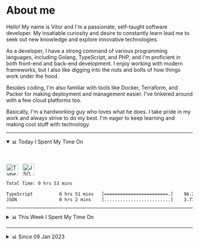 # About me

Hello! My name is Vitor and I'm a passionate, self-taught software developer. My insatiable curiosity and desire to constantly learn lead me to seek out new knowledge and explore innovative technologies.

As a developer, I have a strong command of various programming languages, including Golang, TypeScript, and PHP, and I'm proficient in both front-end and back-end development. I enjoy working with modern frameworks, but I also like digging into the nuts and bolts of how things work under the hood.

Besides coding, I'm also familiar with tools like Docker, Terraform, and Packer for making deployment and management easier. I've tinkered around with a few cloud platforms too.

Basically, I'm a hardworking guy who loves what he does. I take pride in my work and always strive to do my best. I'm eager to keep learning and making cool stuff with technology.

---

<!-- ## 📊 Today I Spent My Time On -->

<details open>
<summary>📊 Today I Spent My Time On</summary>

&nbsp;

<!--DEVTIMER:TODAY:START-->
<img align="center" width="32px" src="https://cdn.simpleicons.org/typescript/3178C6" alt="TypeScript" />&nbsp;&nbsp;&nbsp;<img align="center" width="32px" src="https://cdn.simpleicons.org/carrd/fff" alt="JSON" />&nbsp;&nbsp;&nbsp;

```txt
Total Time: 0 hrs 53 mins

TypeScript          0 hrs 51 mins   [========================.]    96.23 %
JSON                0 hrs 2 mins    [.........................]    3.77 %
```

<!--DEVTIMER:TODAY:END-->

</details>

---
<details>
<summary>📊 This Week I Spent My Time On</summary>

&nbsp;

<!--DEVTIMER:WEEK:START-->
<img align="center" width="32px" src="https://cdn.simpleicons.org/typescript/3178C6" alt="TypeScript" />&nbsp;&nbsp;&nbsp;<img align="center" width="32px" src="https://cdn.simpleicons.org/go/00ADD8" alt="Go" />&nbsp;&nbsp;&nbsp;<img align="center" width="32px" src="https://cdn.simpleicons.org/python/3776AB" alt="Python" />&nbsp;&nbsp;&nbsp;<img align="center" width="32px" src="https://cdn.simpleicons.org/javascript/F7DF1E" alt="JavaScript" />&nbsp;&nbsp;&nbsp;<img align="center" width="32px" src="https://cdn.simpleicons.org/carrd/fff" alt="JSON" />&nbsp;&nbsp;&nbsp;<img align="center" width="32px" src="https://cdn.simpleicons.org/yaml/fff" alt="YAML" />&nbsp;&nbsp;&nbsp;<img align="center" width="32px" src="https://cdn.simpleicons.org/gnubash/fff" alt="Bash" />&nbsp;&nbsp;&nbsp;

```txt
Total Time: 12 hrs 57 mins

TypeScript          7 hrs 58 mins   [===============..........]    61.48 %
Go                  2 hrs 47 mins   [=====....................]    21.49 %
Python              1 hrs 41 mins   [===......................]    12.95 %
JavaScript          0 hrs 13 mins   [.........................]    1.63 %
JSON                0 hrs 10 mins   [.........................]    1.33 %
YAML                0 hrs 6 mins    [.........................]    0.75 %
Bash                0 hrs 1 mins    [.........................]    0.15 %
```

<!--DEVTIMER:WEEK:END-->
</details>

---


<details>
<summary>📊 Since 09 Jan 2023</summary>

&nbsp;

<!--DEVTIMER::START-->
<img align="center" width="32px" src="https://cdn.simpleicons.org/typescript/3178C6" alt="TypeScript" />&nbsp;&nbsp;&nbsp;<img align="center" width="32px" src="https://cdn.simpleicons.org/go/00ADD8" alt="Go" />&nbsp;&nbsp;&nbsp;<img align="center" width="32px" src="https://cdn.simpleicons.org/vuedotjs/4FC08D" alt="Vue" />&nbsp;&nbsp;&nbsp;<img align="center" width="32px" src="https://cdn.simpleicons.org/gnubash/fff" alt="Bash" />&nbsp;&nbsp;&nbsp;<img align="center" width="32px" src="https://cdn.simpleicons.org/javascript/F7DF1E" alt="JavaScript" />&nbsp;&nbsp;&nbsp;<img align="center" width="32px" src="https://cdn.simpleicons.org/yaml/fff" alt="YAML" />&nbsp;&nbsp;&nbsp;<img align="center" width="32px" src="https://cdn.simpleicons.org/python/3776AB" alt="Python" />&nbsp;&nbsp;&nbsp;<img align="center" width="32px" src="https://cdn.simpleicons.org/carrd/fff" alt="JSON" />&nbsp;&nbsp;&nbsp;<img align="center" width="32px" src="https://cdn.simpleicons.org/markdown/fff" alt="Markdown" />&nbsp;&nbsp;&nbsp;<img align="center" width="32px" src="https://cdn.simpleicons.org/html5/E34F26" alt="HTML" />&nbsp;&nbsp;&nbsp;<img align="center" width="32px" src="https://cdn.simpleicons.org/css3/1572B6" alt="CSS" />&nbsp;&nbsp;&nbsp;<img align="center" width="32px" src="https://cdn.simpleicons.org/academia/fff" alt="Text" />&nbsp;&nbsp;&nbsp;

```txt
Total Time: 96 hrs 35 mins

TypeScript          53 hrs 8 mins   [=============............]    55.03 %
Go                  12 hrs 50 mins  [===......................]    13.28 %
Vue                 9 hrs 6 mins    [==.......................]    9.43 %
Bash                4 hrs 57 mins   [=........................]    5.13 %
JavaScript          4 hrs 5 mins    [=........................]    4.23 %
YAML                3 hrs 28 mins   [.........................]    3.58 %
SCSS                2 hrs 3 mins    [.........................]    2.12 %
Python              1 hrs 41 mins   [.........................]    1.74 %
JSON                1 hrs 37 mins   [.........................]    1.67 %
Markdown            0 hrs 59 mins   [.........................]    1.01 %
Docker              0 hrs 44 mins   [.........................]    0.76 %
SQL                 0 hrs 18 mins   [.........................]    0.31 %
HTML                0 hrs 16 mins   [.........................]    0.27 %
XML                 0 hrs 13 mins   [.........................]    0.22 %
CSS                 0 hrs 11 mins   [.........................]    0.19 %
Text                0 hrs 7 mins    [.........................]    0.11 %
```

<!--DEVTIMER::END-->

</details>
